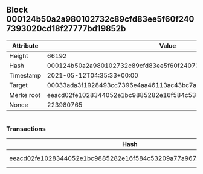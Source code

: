 ## Block 000124b50a2a980102732c89cfd83ee5f60f2407393020cd18f27777bd19852b

Attribute | Value
--- | ---
Height | 66192
Hash | 000124b50a2a980102732c89cfd83ee5f60f2407393020cd18f27777bd19852b
Timestamp | 2021-05-12T04:35:33+00:00
Target | 00033ada3f1928493cc7396e4aa46113ac43bc7ac52aab5d08e3934913716f64
Merke root | eeacd02fe1028344052e1bc9885282e16f584c53209a77a9671856168b0ed899
Nonce | 223980765

```

```

### Transactions

Hash | Amount
--- | ---
[eeacd02fe1028344052e1bc9885282e16f584c53209a77a9671856168b0ed899](eeacd02fe1028344052e1bc9885282e16f584c53209a77a9671856168b0ed899.md) | 10.00000000 SKEPTI 
